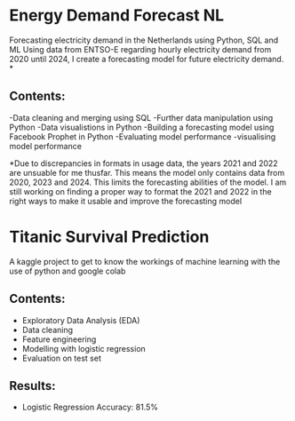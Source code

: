 # Energy Demand Forecast NL

Forecasting electricity demand in the Netherlands using Python, SQL and ML
Using data from ENTSO-E regarding hourly electricity demand from 2020 until 2024, I create a forecasting model for future electricity demand. *

## Contents:
-Data cleaning and merging using SQL
-Further data manipulation using Python
-Data visualistions in Python
-Building a forecasting model using Facebook Prophet in Python
-Evaluating model performance
-visualising model performance

*Due to discrepancies in formats in usage data, the years 2021 and 2022 are unsuable for me thusfar. This means the model only contains data from 2020, 2023 and 2024. This limits the forecasting abilities of the model. I am still working on finding a proper way to format the 2021 and 2022 in the right ways to make it usable and improve the forecasting model



# Titanic Survival Prediction 

A kaggle project to get to know the workings of machine learning with the use of python and google colab

## Contents:
- Exploratory Data Analysis (EDA)
- Data cleaning
- Feature engineering
- Modelling with logistic regression
- Evaluation on test set 

## Results:
- Logistic Regression Accuracy: 81.5%

